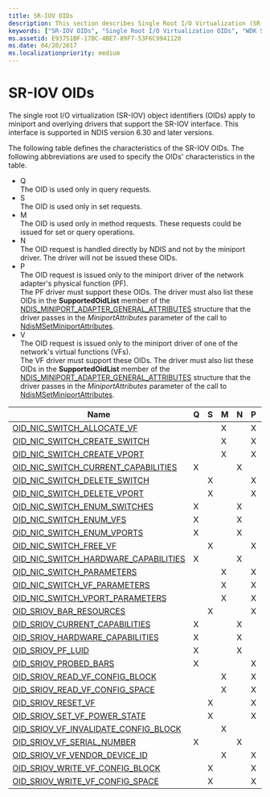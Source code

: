 ```yaml
---
title: SR-IOV OIDs
description: This section describes Single Root I/O Virtualization (SR-IOV) OIDs and their characteristics.
keywords: ["SR-IOV OIDs", "Single Root I/O Virtualization OIDs", "WDK SR-IOV OIDs", "SR-IOV object identifiers"]
ms.assetid: E93751BF-17BC-4BE7-89F7-53F6C9941120
ms.date: 04/20/2017
ms.localizationpriority: medium
---
```


# SR-IOV OIDs

The single root I/O virtualization (SR-IOV) object identifiers (OIDs) apply to miniport and overlying drivers that support the SR-IOV interface. This interface is supported in NDIS version 6.30 and later versions. 

The following table defines the characteristics of the SR-IOV OIDs. The following abbreviations are used to specify the OIDs' characteristics in the table.

- Q  
The OID is used only in query requests.
- S  
The OID is used only in set requests.
- M  
The OID is used only in method requests. These requests could be issued for set or query operations.
- N  
The OID request is handled directly by NDIS and not by the miniport driver. The driver will not be issued these OIDs.
- P  
The OID request is issued only to the miniport driver of the network adapter's physical function (PF).  
The PF driver must support these OIDs. The driver must also list these OIDs in the **SupportedOidList** member of the [NDIS_MINIPORT_ADAPTER_GENERAL_ATTRIBUTES](/windows-hardware/drivers/ddi/ndis/ns-ndis-_ndis_miniport_adapter_general_attributes) structure that the driver passes in the *MiniportAttributes* parameter of the call to [NdisMSetMiniportAttributes](/windows-hardware/drivers/ddi/ndis/nf-ndis-ndismsetminiportattributes).
- V  
The OID request is issued only to the miniport driver of one of the network's virtual functions (VFs).  
The VF driver must support these OIDs. The driver must also list these OIDs in the **SupportedOidList** member of the [NDIS_MINIPORT_ADAPTER_GENERAL_ATTRIBUTES](/windows-hardware/drivers/ddi/ndis/ns-ndis-_ndis_miniport_adapter_general_attributes) structure that the driver passes in the *MiniportAttributes* parameter of the call to [NdisMSetMiniportAttributes](/windows-hardware/drivers/ddi/ndis/nf-ndis-ndismsetminiportattributes).

| Name                                                                                                 | Q | S | M | N | P | V |
|---                                                                                                   |---|---|---|---|---|---|
| [OID_NIC_SWITCH_ALLOCATE_VF](./oid-nic-switch-allocate-vf.md)           |   |   | X |   | X |   | 
| [OID_NIC_SWITCH_CREATE_SWITCH](./oid-nic-switch-create-switch.md)         |   |   | X |   | X |   | 
| [OID_NIC_SWITCH_CREATE_VPORT](./oid-nic-switch-create-vport.md)          |   |   | X |   | X |   |
| [OID_NIC_SWITCH_CURRENT_CAPABILITIES](./oid-nic-switch-current-capabilities.md)  | X |   |   | X |   |   |  
| [OID_NIC_SWITCH_DELETE_SWITCH](./oid-nic-switch-delete-switch.md)         |   | X |   |   | X |   |  
| [OID_NIC_SWITCH_DELETE_VPORT](./oid-nic-switch-delete-vport.md)          |   | X |   |   | X |   | 
| [OID_NIC_SWITCH_ENUM_SWITCHES](./oid-nic-switch-enum-switches.md)         | X |   |   | X |   |   |   
| [OID_NIC_SWITCH_ENUM_VFS](./oid-nic-switch-enum-vfs.md)              | X |   |   | X |   |   |   
| [OID_NIC_SWITCH_ENUM_VPORTS](./oid-nic-switch-enum-vports.md)           | X |   |   | X |   |   |  
| [OID_NIC_SWITCH_FREE_VF](./oid-nic-switch-free-vf.md)               |   | X |   |   | X |   | 
| [OID_NIC_SWITCH_HARDWARE_CAPABILITIES](./oid-nic-switch-hardware-capabilities.md) | X |   |   | X |   |   |   
| [OID_NIC_SWITCH_PARAMETERS](./oid-nic-switch-parameters.md)            |   |   | X |   | X |   | 
| [OID_NIC_SWITCH_VF_PARAMETERS](./oid-nic-switch-vf-parameters.md)         |   |   | X |   | X |   | 
| [OID_NIC_SWITCH_VPORT_PARAMETERS](./oid-nic-switch-vport-parameters.md)      |   |   | X |   | X |   | 
| [OID_SRIOV_BAR_RESOURCES](./oid-sriov-bar-resources.md)              |   | X |   |   | X |   | 
| [OID_SRIOV_CURRENT_CAPABILITIES](./oid-sriov-current-capabilities.md)       | X |   |   | X |   |   |   
| [OID_SRIOV_HARDWARE_CAPABILITIES](./oid-sriov-hardware-capabilities.md)      | X |   |   | X |   |   |   
| [OID_SRIOV_PF_LUID](./oid-sriov-pf-luid.md)                    | X |   |   | X |   |   |   
| [OID_SRIOV_PROBED_BARS](./oid-sriov-probed-bars.md)                | X |   |   |   | X |   | 
| [OID_SRIOV_READ_VF_CONFIG_BLOCK](./oid-sriov-read-vf-config-block.md)       |   |   | X |   | X |   | 
| [OID_SRIOV_READ_VF_CONFIG_SPACE](./oid-sriov-read-vf-config-space.md)       |   |   | X |   | X |   | 
| [OID_SRIOV_RESET_VF](./oid-sriov-reset-vf.md)                   |   | X |   |   | X |   | 
| [OID_SRIOV_SET_VF_POWER_STATE](./oid-sriov-set-vf-power-state.md)         |   | X |   |   | X |   |  
| [OID_SRIOV_VF_INVALIDATE_CONFIG_BLOCK](./oid-sriov-vf-invalidate-config-block.md) |   |   | X |   |   | X | 
| [OID_SRIOV_VF_SERIAL_NUMBER](./oid-sriov-vf-serial-number.md)           | X |   |   | X |   |   |   
| [OID_SRIOV_VF_VENDOR_DEVICE_ID](./oid-sriov-vf-vendor-device-id.md)        |   |   | X |   | X |   | 
| [OID_SRIOV_WRITE_VF_CONFIG_BLOCK](./oid-sriov-write-vf-config-block.md)      |   | X |   |   | X |   | 
| [OID_SRIOV_WRITE_VF_CONFIG_SPACE](./oid-sriov-write-vf-config-space.md)      |   | X |   |   | X |   |